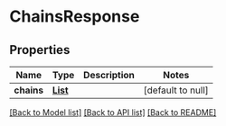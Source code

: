 # ChainsResponse
## Properties

| Name | Type | Description | Notes |
|------------ | ------------- | ------------- | -------------|
| **chains** | [**List**](Chain.md) |  | [default to null] |

[[Back to Model list]](../README.md#documentation-for-models) [[Back to API list]](../README.md#documentation-for-api-endpoints) [[Back to README]](../README.md)

